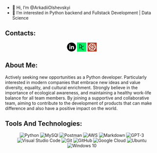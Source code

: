 - 👋 Hi, I’m @ArkadiiOlshevskyi
- 👀 I’m interested in Python backend and Fullstack Development | Data Science

<h2>Contacts:</h2>
<p align='center'>
<a href="https://www.linkedin.com/in/arkadii-python-developer/"><img height="30" src="https://github.com/pranjay-poddar/pranjay-poddar/blob/master/icons/linkedin.png?raw=true"></a>
<a href="https://www.datacamp.com/portfolio/elowrebel2"><img height="30" src="https://github.com/ArkadiiOlshevskyi/ArkadiiOlshevskyi/blob/main/icons/datacamp_logo.jpg"></a>
<a href="https://www.codewars.com/users/ArkadiiOlshevskyi"><img height="30" src="https://github.com/ArkadiiOlshevskyi/ArkadiiOlshevskyi/blob/main/icons/codewars_logo.png"></a>

 
 
</p>

<h2>About Me:</h2>
<p>Actively seeking new opportunities as a Python developer. Particularly interested in modern companies that embrace new ideas and value diversity, equality, and cultural enrichment. 
 Strongly believe in the importance of ecological awareness, and maintaining a healthy work-life balance for all team members. 
 By joining a supportive and collaborative team, aiming to contribute to the development of products that can make difference and also have a positive impact on the world.</p>

<h2>Tools And Technologies:</h2>
<p align="center">
<img alt="Python" src="https://img.shields.io/badge/python-%2314354C.svg?&style=for-the-badge&logo=python&logoColor=white"/> 
<img alt="MySQl" src="https://img.shields.io/badge/mysql-%2300f.svg?style=for-the-badge&logo=mysql&logoColor=white"/>
<img alt="Postman" src="https://img.shields.io/badge/Postman-FF6C37?style=for-the-badge&logo=postman&logoColor=white"/>
<img alt="AWS" src="https://img.shields.io/badge/AWS-%23FF9900.svg?style=for-the-badge&logo=amazon-aws&logoColor=white"/>
<img alt="Markdown" src="https://img.shields.io/badge/markdown-%23000000.svg?&style=for-the-badge&logo=markdown&logoColor=white"/>
 
<!-- <img alt="Express.js" src="https://img.shields.io/badge/express.js-%23404d59.svg?&style=for-the-badge"/>  -->

<img alt="GPT-3" src="https://img.shields.io/badge/GPT-3-%23F24E1E.svg?&style=for-the-badge&logo=GPT-3&logoColor=white"/> 
<img alt="Visual Studio Code" src="https://img.shields.io/badge/VisualStudioCode-0078d7.svg?&style=for-the-badge&logo=visual-studio-code&logoColor=white"/>
<img alt="Git" src="https://img.shields.io/badge/git-%23F05033.svg?&style=for-the-badge&logo=git&logoColor=white"/> 
<img alt="GitHub" src="https://img.shields.io/badge/github-%23121011.svg?&style=for-the-badge&logo=github&logoColor=white"/>
<img alt="Google Cloud" src="https://img.shields.io/badge/GoogleCloud-%234285F4.svg?&style=for-the-badge&logo=google-cloud&logoColor=white"/>
<!-- <img alt="MongoDB" src ="https://img.shields.io/badge/MongoDB-%234ea94b.svg?&style=for-the-badge&logo=mongodb&logoColor=white"/>  -->
<img alt="Ubuntu" src="https://img.shields.io/badge/Ubuntu-E95420?style=for-the-badge&logo=ubuntu&logoColor=white" />
<img alt="Windows 10" src="https://img.shields.io/badge/Windows-0078D6?style=for-the-badge&logo=windows&logoColor=white" />
 </p>
 <br>
 
